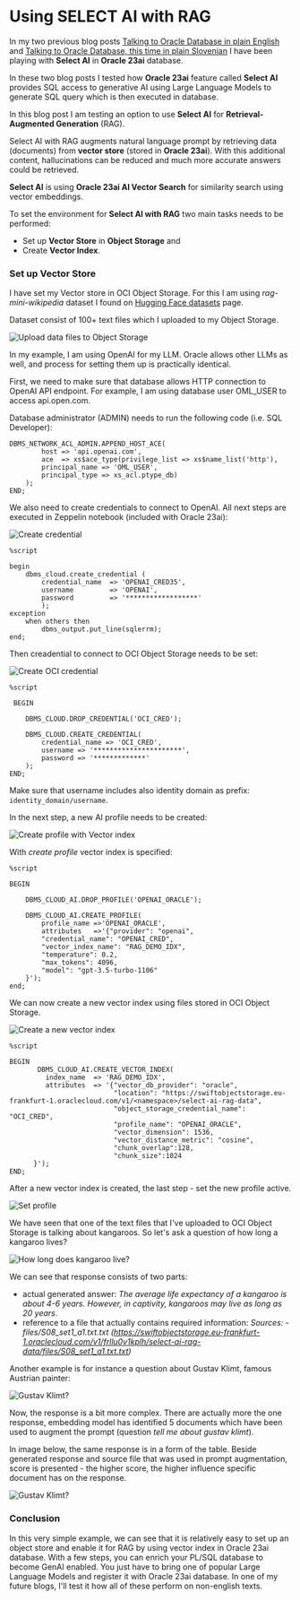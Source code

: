 # Using SELECT AI with RAG

In my two previous blog posts [Talking to Oracle Database in plain English](https://zigavaupot.blogspot.com/2023/12/talking-to-oracle-database.html) and [Talking to Oracle Database, this time in plain Slovenian](https://zigavaupot.blogspot.com/2023/12/talking-to-oracle-database-slovenian.html) I have been playing with **Select AI** in **Oracle 23ai** database.

In these two blog posts I tested how **Oracle 23ai** feature called **Select AI** provides SQL access to generative AI using Large Language Models to generate SQL query which is then executed in database.

In this blog post I am testing an option to use **Select AI** for **Retrieval-Augmented Generation** (RAG).

Select AI with RAG augments natural language prompt by retrieving data (documents) from **vector store** (stored in **Oracle 23ai**). With this additional content, hallucinations can be reduced and much more accurate answers could be retrieved.

**Select AI** is using **Oracle 23ai AI Vector Search** for similarity search using vector embeddings.

To set the environment for **Select AI with RAG** two main tasks needs to be performed:
* Set up **Vector Store** in **Object Storage** and
* Create **Vector Index**.

### Set up Vector Store

I have set my Vector store in OCI Object Storage. For this I am using *rag-mini-wikipedia* dataset I found on [Hugging Face datasets](https://huggingface.co/datasets/rag-datasets/rag-mini-wikipedia) page.

Dataset consist of 100+ text files which I uploaded to my Object Storage.

![Upload data files to Object Storage](https://github.com/zigavaupot/blogger/blob/main/select-ai-and-rag/images/object-storage.png?raw=true)

In my example, I am using OpenAI for my LLM. Oracle allows other LLMs as well, and process for setting them up is practically identical.

First, we need to make sure that database allows HTTP connection to OpenAI API endpoint. For example, I am using database user OML_USER to access api.open.com.

Database administrator (ADMIN) needs to run the following code (i.e. SQL Developer):

```console
DBMS_NETWORK_ACL_ADMIN.APPEND_HOST_ACE(
        host => 'api.openai.com',
        ace  => xs$ace_type(privilege_list => xs$name_list('http'),
        principal_name => 'OML_USER',
        principal_type => xs_acl.ptype_db)
    );
END;
```

We also need to create credentials to connect to OpenAI. All next steps are executed in Zeppelin notebook (included with Oracle 23ai):

![Create credential](https://github.com/zigavaupot/blogger/blob/main/select-ai-and-rag/images/create-credential.png?raw=true)

```console
%script

begin
    dbms_cloud.create_credential (
        credential_name  => 'OPENAI_CRED35',
        username         => 'OPENAI',
        password         => '******************'
        );
exception
    when others then
        dbms_output.put_line(sqlerrm);
end;
```

Then creadential to connect to OCI Object Storage needs to be set:

![Create OCI credential](https://github.com/zigavaupot/blogger/blob/main/select-ai-and-rag/images/create-oci-credential.png?raw=true)

```console
%script

 BEGIN

    DBMS_CLOUD.DROP_CREDENTIAL('OCI_CRED');

    DBMS_CLOUD.CREATE_CREDENTIAL(
        credential_name => 'OCI_CRED',
        username => '**********************',
        password => '*************'
    );
END;
```

Make sure that username includes also identity domain as prefix: `identity_domain/username`.

In the next step, a new AI profile needs to be created:

![Create profile with Vector index](https://github.com/zigavaupot/blogger/blob/main/select-ai-and-rag/images/create-profile.png?raw=true)

With *create profile* vector index is specified:

```console
%script

BEGIN

    DBMS_CLOUD_AI.DROP_PROFILE('OPENAI_ORACLE');

    DBMS_CLOUD_AI.CREATE_PROFILE(
        profile_name =>'OPENAI_ORACLE',
        attributes   =>'{"provider": "openai",
        "credential_name": "OPENAI_CRED",
        "vector_index_name": "RAG_DEMO_IDX",
        "temperature": 0.2,
        "max_tokens": 4096,
        "model": "gpt-3.5-turbo-1106"
    }');
end;
```

We can now create a new vector index using files stored in OCI Object Storage.

![Create a new vector index](https://github.com/zigavaupot/blogger/blob/main/select-ai-and-rag/images/create-vector-index.png?raw=true)

```console
%script

BEGIN
       DBMS_CLOUD_AI.CREATE_VECTOR_INDEX(
         index_name  => 'RAG_DEMO_IDX',
         attributes  => '{"vector_db_provider": "oracle",
                          "location": "https://swiftobjectstorage.eu-frankfurt-1.oraclecloud.com/v1/<namespace>/select-ai-rag-data",
                          "object_storage_credential_name": "OCI_CRED",
                          "profile_name": "OPENAI_ORACLE",
                          "vector_dimension": 1536,
                          "vector_distance_metric": "cosine",
                          "chunk_overlap":128,
                          "chunk_size":1024
      }');
END;
```

After a new vector index is created, the last step - set the new profile active.

![Set profile](https://github.com/zigavaupot/blogger/blob/main/select-ai-and-rag/images/set-profile.png?raw=true)

We have seen that one of the text files that I've uploaded to OCI Object Storage is talking about kangaroos. So let's ask a question of how long a kangaroo lives?

![How long does kangaroo live?](https://github.com/zigavaupot/blogger/blob/main/select-ai-and-rag/images/question-kangaroo.png?raw=true)

We can see that response consists of two parts:

* actual generated answer: *The average life expectancy of a kangaroo is about 4-6 years. However, in captivity, kangaroos may live as long as 20 years*.
* reference to a file that actually contains required information: *Sources:   - files/S08_set1_a1.txt.txt (https://swiftobjectstorage.eu-frankfurt-1.oraclecloud.com/v1/frllu0v1kplh/select-ai-rag-data/files/S08_set1_a1.txt.txt)*

Another example is for instance a question about Gustav Klimt, famous Austrian painter:

![Gustav Klimt?](https://github.com/zigavaupot/blogger/blob/main/select-ai-and-rag/images/question-klimt.png?raw=true)

Now, the response is a bit more complex. There are actually more the one response, embedding model has identified 5 documents which have been used to augment the prompt (question *tell me about gustav klimt*).

In image below, the same response is in a form of the table. Beside generated response and source file that was used in prompt augmentation, score is presented - the higher score, the higher influence specific document has on the response.

![Gustav Klimt?](https://github.com/zigavaupot/blogger/blob/main/select-ai-and-rag/images/question-klimt-table.png?raw=true)

### Conclusion

In this very simple example, we can see that it is relatively easy to set up an object store and enable it for RAG by using vector index in Oracle 23ai database. With a few steps, you can enrich your PL/SQL database to become GenAI enabled. You just have to bring one of popular Large Language Models and register it with Oracle 23ai database. In one of my future blogs, I'll test it how all of these perform on non-english texts.
